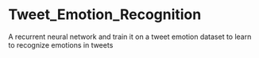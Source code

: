 # Tweet_Emotion_Recognition
A recurrent neural network and train it on a tweet emotion dataset to learn to recognize emotions in tweets
